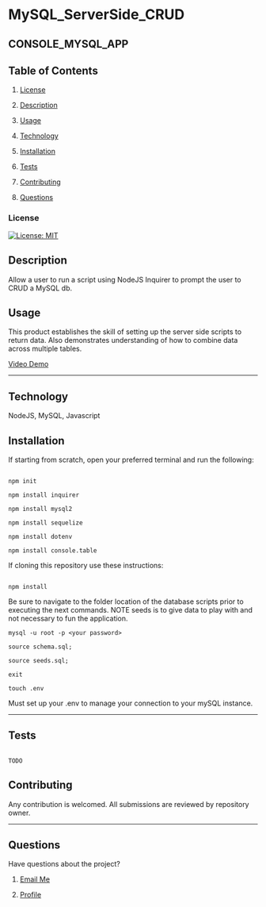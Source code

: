 # MySQL_ServerSide_CRUD

## CONSOLE_MYSQL_APP

## Table of Contents

1. [License](#License)

2. [Description](#Description)

3. [Usage](#Usage)

4. [Technology](#Technology)

5. [Installation](#Installation)

6. [Tests](#Tests)

7. [Contributing](#Contributing)

8. [Questions](#Questions)

### License

[![License: MIT](https://img.shields.io/badge/License-MIT-yellow.svg)](https://opensource.org/licenses/MIT)

## Description

Allow a user to run a script using NodeJS Inquirer to prompt the user to CRUD a MySQL db.

## Usage

This product establishes the skill of setting up the server side scripts to return data. Also demonstrates understanding of how to combine data across multiple tables.

[Video Demo](https://drive.google.com/file/d/1MC_mySE1Y7tcdvoZapjBrcCMmsQlYoYd/view?usp=sharing)
_ _ _ _

## Technology

NodeJS, MySQL, Javascript

## Installation

If starting from scratch, open your preferred terminal and run the following:

```

npm init

npm install inquirer

npm install mysql2

npm install sequelize

npm install dotenv

npm install console.table

```

If cloning this repository use these instructions:

```

npm install

```

Be sure to navigate to the folder location of the database scripts prior to executing the next commands. NOTE seeds is to give data to play with and not necessary to fun the application.

```
mysql -u root -p <your password>

source schema.sql;

source seeds.sql;

exit

touch .env

```

Must set up your .env to manage your connection to your mySQL instance.

_ _ _ _

## Tests

```

TODO

```
## Contributing

Any contribution is welcomed. All submissions are reviewed by repository owner.

_ _ _ _

## Questions

Have questions about the project?

1. [Email Me](mailto:adam.niggebrugge@gmail.com)

2. [Profile](https://github.com/adam_niggebrugge)
